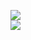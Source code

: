 [![](https://img.shields.io/badge/Made%20With-Github%20Spray-lightgrey.svg?style=for-the-badge&logo=github)](https://github.com/Annihil/github-spray#5251)  
[![](https://i.imgur.com/2DrTn0Z.gif)](https://github.com/Annihil/github-spray)